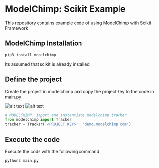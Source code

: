 # ModelChimp: Scikit Example

This repository contains example code of using ModelChimp with Scikit Framework



## ModelChimp Installation


```shell
pip3 install modelchimp
```

Its assumed that scikit is already installed


## Define the project

Create the project in modelchimp and copy the project key to the code in main.py

![alt text](https://www.modelchimp.com/assets/img/docs/doc_project_definition.png )
![alt text](https://www.modelchimp.com/assets/img/docs/doc_project_key.png )

```python
# MODELCHIMP: import and instantiate modelchimp tracker
from modelchimp import Tracker
tracker = Tracker('<PROJECT KEY>', 'demo.modelchimp.com')
```

## Execute the code
Execute the code with the following command

```bash
python3 main.py
```